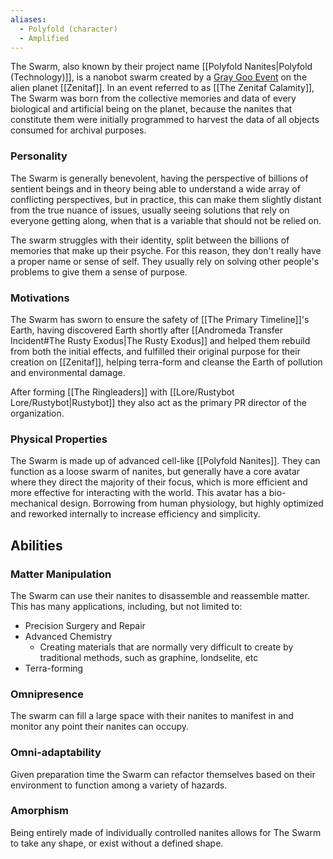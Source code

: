 ```yaml
---
aliases:
  - Polyfold (character)
  - Amplified
---
```

The Swarm, also known by their project name [[Polyfold Nanites|Polyfold (Technology)]], is a nanobot swarm created by a [Gray Goo Event](https://en.wikipedia.org/wiki/Gray_goo) on the alien planet [[Zenitaf]]. In an event referred to as [[The Zenitaf Calamity]], The Swarm was born from the collective memories and data of every biological and artificial being on the planet, because the nanites that constitute them were initially programmed to harvest the data of all objects consumed for archival purposes.

### Personality
The Swarm is generally benevolent, having the perspective of billions of sentient beings and in theory being able to understand a wide array of conflicting perspectives, but in practice, this can make them slightly distant from the true nuance of issues, usually seeing solutions that rely on everyone getting along, when that is a variable that should not be relied on.

The swarm struggles with their identity, split between the billions of memories that make up their psyche. For this reason, they don't really have a proper name or sense of self. They usually rely on solving other people's problems to give them a sense of purpose.

### Motivations
The Swarm has sworn to ensure the safety of [[The Primary Timeline]]'s Earth, having discovered Earth shortly after [[Andromeda Transfer Incident#The Rusty Exodus|The Rusty Exodus]] and helped them rebuild from both the initial effects, and fulfilled their original purpose for their creation on [[Zenitaf]], helping terra-form and cleanse the Earth of pollution and environmental damage.

After forming [[The Ringleaders]] with [[Lore/Rustybot Lore/Rustybot|Rustybot]] they also act as the primary PR director of the organization.

### Physical Properties
The Swarm is made up of advanced cell-like [[Polyfold Nanites]]. They can function as a loose swarm of nanites, but generally have a core avatar where they direct the majority of their focus, which is more efficient and more effective for interacting with the world. This avatar has a bio-mechanical design. Borrowing from human physiology, but highly optimized and reworked internally to increase efficiency and simplicity.

## Abilities

### Matter Manipulation
The Swarm can use their nanites to disassemble and reassemble matter.
This has many applications, including, but not limited to:
- Precision Surgery and Repair
- Advanced Chemistry
	- Creating materials that are normally very difficult to create by traditional methods, such as graphine, londselite, etc
- Terra-forming

### Omnipresence
The swarm can fill a large space with their nanites to manifest in and monitor any point their nanites can occupy.

### Omni-adaptability
Given preparation time the Swarm can refactor themselves based on their environment to function among a variety of hazards.
### Amorphism
Being entirely made of individually controlled nanites allows for The Swarm to take any shape, or exist without a defined shape.

